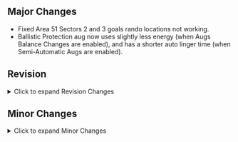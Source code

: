 
## Major Changes

- Fixed Area 51 Sectors 2 and 3 goals rando locations not working.
- Ballistic Protection aug now uses slightly less energy (when Augs Balance Changes are enabled), and has a shorter auto linger time (when Semi-Automatic Augs are enabled).

## Revision

<details>
<summary>Click to expand Revision Changes</summary>

- Added support for autorun in Revision.  At the moment, it is not configurable through the in-game keybinds and must be manually configured.
  - In the RevisionUser.ini file, go to the \[Extension.InputExt\] section and find the key you want to bind to enable autorun.  Change it so that it maps to ToggleAutorun, eg. to make C enable autorun: `C=ToggleAutorun`
- Doors into the M03 hangar (on both sides) are no longer potentially destroyable
- Keypad on the helipad-side door to the M03 hangar can no longer be hacked

</details>

## Minor Changes

<details>
<summary>Click to expand Minor Changes</summary>

- Zombie merchants are no longer ignored by the AI
- Hazmat suits can no longer be marked as Trash while being used in Zero Rando (or when balance changes are disabled)
- Added book colours and open/closed information to bingo goals help texts.
- Fixed quick aug menu exploit with infinite upgrades while paused.
- Swapped NPCs get their DesiredRotation set when swapped, along with their regular Rotation.  This fixes some enemies who would sometimes be facing the wrong direction, like the terrorists in the M02 Hotel, or the guards near the elevator in the M03 Airfield Helibase.

</details>

